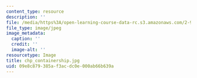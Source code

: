 ```yaml
---
content_type: resource
description: ''
file: /media/https%3A/open-learning-course-data-rc.s3.amazonaws.com/2-964-economics-of-marine-transportation-industries-fall-2006/09e8c879385af3acdc0e000ab66b639a_chp_containership.jpg
file_type: image/jpeg
image_metadata:
  caption: ''
  credit: ''
  image-alt: ''
resourcetype: Image
title: chp_containership.jpg
uid: 09e8c879-385a-f3ac-dc0e-000ab66b639a
---
```

